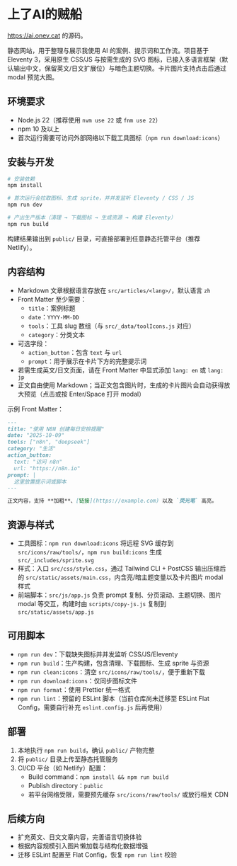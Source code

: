 # 上了AI的贼船

https://ai.onev.cat 的源码。

静态网站，用于整理与展示我使用 AI 的案例、提示词和工作流。项目基于 Eleventy 3，采用原生 CSS/JS 与按需生成的 SVG 图标，已接入多语言框架（默认输出中文，保留英文/日文扩展位）与暗色主题切换。卡片图片支持点击后通过 modal 预览大图。

## 环境要求

- Node.js 22（推荐使用 `nvm use 22` 或 `fnm use 22`）
- npm 10 及以上
- 首次运行需要可访问外部网络以下载工具图标（`npm run download:icons`）

## 安装与开发

```bash
# 安装依赖
npm install

# 首次运行会拉取图标、生成 sprite，并并发监听 Eleventy / CSS / JS
npm run dev

# 产出生产版本（清理 → 下载图标 → 生成资源 → 构建 Eleventy）
npm run build
```

构建结果输出到 `public/` 目录，可直接部署到任意静态托管平台（推荐 Netlify）。

## 内容结构

- Markdown 文章根据语言存放在 `src/articles/<lang>/`，默认语言 `zh`
- Front Matter 至少需要：
  - `title`：案例标题
  - `date`：`YYYY-MM-DD`
  - `tools`：工具 slug 数组（与 `src/_data/toolIcons.js` 对应）
  - `category`：分类文本
- 可选字段：
  - `action_button`：包含 `text` 与 `url`
  - `prompt`：用于展示在卡片下方的完整提示词
- 若需生成英文/日文页面，请在 Front Matter 中显式添加 `lang: en` 或 `lang: jp`
- 正文自由使用 Markdown；当正文包含图片时，生成的卡片图片会自动获得放大预览（点击或按 Enter/Space 打开 modal）

示例 Front Matter：

```md
---
title: "使用 N8N 创建每日安排提醒"
date: "2025-10-09"
tools: ["n8n", "deepseek"]
category: "生活"
action_button:
  text: "访问 n8n"
  url: "https://n8n.io"
prompt: |
  这里放置提示词或脚本
---

正文内容，支持 **加粗**、[链接](https://example.com) 以及 `荧光笔` 高亮。
```

## 资源与样式

- 工具图标：`npm run download:icons` 将远程 SVG 缓存到 `src/icons/raw/tools/`，`npm run build:icons` 生成 `src/_includes/sprite.svg`
- 样式：入口 `src/css/style.css`，通过 Tailwind CLI + PostCSS 输出压缩后的 `src/static/assets/main.css`，内含亮/暗主题变量以及卡片图片 modal 样式
- 前端脚本：`src/js/app.js` 负责 prompt 复制、分页滚动、主题切换、图片 modal 等交互，构建时由 `scripts/copy-js.js` 复制到 `src/static/assets/app.js`

## 可用脚本

- `npm run dev`：下载缺失图标并并发监听 CSS/JS/Eleventy
- `npm run build`：生产构建，包含清理、下载图标、生成 sprite 与资源
- `npm run clean:icons`：清空 `src/icons/raw/tools/`，便于重新下载
- `npm run download:icons`：仅同步图标文件
- `npm run format`：使用 Prettier 统一格式
- `npm run lint`：预留的 ESLint 脚本（当前仓库尚未迁移至 ESLint Flat Config，需要自行补充 `eslint.config.js` 后再使用）

## 部署

1. 本地执行 `npm run build`，确认 `public/` 产物完整
2. 将 `public/` 目录上传至静态托管服务
3. CI/CD 平台（如 Netlify）配置：
   - Build command：`npm install && npm run build`
   - Publish directory：`public`
   - 若平台网络受限，需要预先缓存 `src/icons/raw/tools/` 或放行相关 CDN

## 后续方向

- 扩充英文、日文文章内容，完善语言切换体验
- 根据内容规模引入图片懒加载与结构化数据增强
- 迁移 ESLint 配置至 Flat Config，恢复 `npm run lint` 校验

